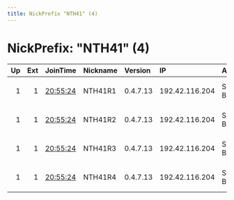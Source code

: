 ```yaml
---
title: NickPrefix "NTH41" (4)
---
```


# NickPrefix: "NTH41" (4)

|   Up |   Ext | JoinTime                                                                                              | Nickname   | Version   | IP             | AS        | CC   |   ORp |   Dirp | OS   | Contact                            |   eFamMembers |
|-----:|------:|:------------------------------------------------------------------------------------------------------|:-----------|:----------|:---------------|:----------|:-----|------:|-------:|:-----|:-----------------------------------|--------------:|
|    1 |     1 | [20:55:24](https://nusenu.github.io/OrNetStats/w/relay/6C68BEB275D375B510681243C90371BA0B518E77.html) | NTH41R1    | 0.4.7.13  | 192.42.116.204 | SURF B.V. | nl   |  9000 |      0 | BSD  | email:mail nothingtohide.nl url:no |           173 |
|    1 |     1 | [20:55:24](https://nusenu.github.io/OrNetStats/w/relay/CA1AC54C401CCFE69943542F2CF9843BC6917820.html) | NTH41R2    | 0.4.7.13  | 192.42.116.204 | SURF B.V. | nl   |  9001 |      0 | BSD  | email:mail nothingtohide.nl url:no |           173 |
|    1 |     1 | [20:55:24](https://nusenu.github.io/OrNetStats/w/relay/864B095917EA3486738A138303FFC322E395D3AA.html) | NTH41R3    | 0.4.7.13  | 192.42.116.204 | SURF B.V. | nl   |  9002 |      0 | BSD  | email:mail nothingtohide.nl url:no |           173 |
|    1 |     1 | [20:55:24](https://nusenu.github.io/OrNetStats/w/relay/3510FC0B2782BF7A37F1110FF6F31E1CAADB0375.html) | NTH41R4    | 0.4.7.13  | 192.42.116.204 | SURF B.V. | nl   |  9003 |      0 | BSD  | email:mail nothingtohide.nl url:no |           173 |
